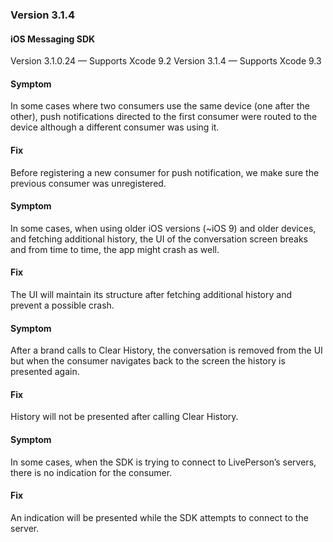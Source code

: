 ### Version 3.1.4
#### iOS Messaging SDK

Version 3.1.0.24 — Supports Xcode 9.2
Version 3.1.4 — Supports Xcode 9.3

#### Symptom

In some cases where two consumers use the same device (one after the other), push notifications directed to the first consumer were routed to the device although a different consumer was using it.

#### Fix

Before registering a new consumer for push notification, we make sure the previous consumer was unregistered.

#### Symptom

In some cases, when using older iOS versions (~iOS 9) and older devices, and fetching additional history, the UI of the conversation screen breaks and from time to time, the app might crash as well.

#### Fix

The UI will maintain its structure after fetching additional history and prevent a possible crash.

#### Symptom

After a brand calls to Clear History, the conversation is removed from the UI but when the consumer navigates back to the screen the history is presented again.

#### Fix

History will not be presented after calling Clear History.

#### Symptom

In some cases, when the SDK is trying to connect to LivePerson’s servers, there is no indication for the consumer.

#### Fix

An indication will be presented while the SDK attempts to connect to the server.
